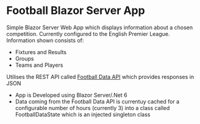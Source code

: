 # Football Blazor Server App

Simple Blazor Server Web App which displays information about a chosen competition.  Currently configured to the English Premier League.  Information shown consists of:

* Fixtures and Results
* Groups
* Teams and Players

Utilises the REST API called <a href="https://www.football-data.org/">Football Data API</a> which provides responses in JSON

* App is Developed using Blazor Server/.Net 6
* Data coming from the Football Data API is currentuy cached for a configurable number of hours (currently 3) into a class called FootballDataState which is an injected singleton class
